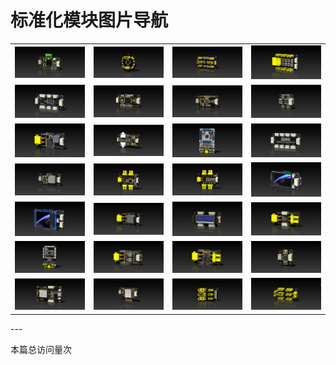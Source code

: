 # 标准化模块图片导航

<table>
    <tr>
    <td><center><a href="https://xmu-rm-hwsd-um.readthedocs.io/en/latest/Bluetooth/"><img src="../Navigation/HWSD-Bluetooth.PNG"></a>
    <td><center><a href="https://xmu-rm-hwsd-um.readthedocs.io/en/latest/CAN-Center/"><img src="../Navigation/HWSD-CAN Center.PNG"></a>
    <td><center><a href="https://xmu-rm-hwsd-um.readthedocs.io/en/latest/CAN-Cube/"><img src="../Navigation/HWSD-CAN Cube.PNG"></a>
    <td><center><a href="https://xmu-rm-hwsd-um.readthedocs.io/en/latest/CAN-Cube/"><img src="../Navigation/HWSD-CAN RECT.PNG"></a>
    </tr>     
    <tr>     
    <td><center><a href="https://xmu-rm-hwsd-um.readthedocs.io/en/latest/Core/"><img src="../Navigation/HWSD-Core-F042.PNG"></a>
    <td><center><a href="https://xmu-rm-hwsd-um.readthedocs.io/en/latest/Core/"><img src="../Navigation/HWSD-Core-F405.PNG"></a>
    <td><center><a href="https://xmu-rm-hwsd-um.readthedocs.io/en/latest/DAPLink/"><img src="../Navigation/HWSD-DAPLink.PNG"></a>
    <td><center><a href="https://xmu-rm-hwsd-um.readthedocs.io/en/latest/DBUS/"><img src="../Navigation/HWSD-DBUS.PNG"></a>
    </tr>
    <tr>        
    <td><center><a href="https://xmu-rm-hwsd-um.readthedocs.io/en/latest/PowerConvert/"><img src="../Navigation/HWSD-DCDC-60V3A.PNG"></a>    
    <td><center><a href="https://xmu-rm-hwsd-um.readthedocs.io/en/latest/Detector/"><img src="../Navigation/HWSD-Detector.PNG"></a>    
    <td><center><a href="https://xmu-rm-hwsd-um.readthedocs.io/en/latest/Develop-F405/"><img src="../Navigation/HWSD-Develop-F405.PNG"></a>        
    <td><center><a href="https://xmu-rm-hwsd-um.readthedocs.io/en/latest/GH2GH/"><img src="../Navigation/HWSD-GH2GH.PNG"></a>
    </tr>        
    <tr>        
    <td><center><a href="https://xmu-rm-hwsd-um.readthedocs.io/en/latest/Gyroscope/"><img src="../Navigation/HWSD-Gyroscope.PNG"></a>
    <td><center><a href="https://xmu-rm-hwsd-um.readthedocs.io/en/latest/H-bridge/"><img src="../Navigation/HWSD-H-bridge.PNG"></a>     
    <td><center><a href="https://xmu-rm-hwsd-um.readthedocs.io/en/latest/High-Side-Switch/"><img src="../Navigation/HWSD-High-Side Switch.PNG"></a>   
    <td><center><a href="https://xmu-rm-hwsd-um.readthedocs.io/en/latest/IPS/"><img src="../Navigation/HWSD-IPS-V1.PNG"></a>        
    </tr>        
    <tr> 
    <td><center><a href="https://xmu-rm-hwsd-um.readthedocs.io/en/latest/IPS/"><img src="../Navigation/HWSD-IPS-V2.PNG"></a>         
    <td><center><a href="https://xmu-rm-hwsd-um.readthedocs.io/en/latest/PowerConvert/"><img src="../Navigation/HWSD-Module-36V5A.PNG"></a>
    <td><center><a href="https://xmu-rm-hwsd-um.readthedocs.io/en/latest/OLED/"><img src="../Navigation/HWSD-OLED.PNG"></a>          
    <td><center><a href="https://xmu-rm-hwsd-um.readthedocs.io/en/latest/PowerMonitor/"><img src="../Navigation/HWSD-PowerMonitor.PNG"></a>    
    </tr>        
    <tr>        
    <td><center><a href="https://xmu-rm-hwsd-um.readthedocs.io/en/latest/Robotics/"><img src="../Navigation/HWSD-Robotics.PNG"></a> 
    <td><center><a href="https://xmu-rm-hwsd-um.readthedocs.io/en/latest/PowerConvert/"><img src="../Navigation/HWSD-Silent-42V4A.PNG"></a>           
    <td><center><a href="https://xmu-rm-hwsd-um.readthedocs.io/en/latest/PowerProtect/"><img src="../Navigation/HWSD-SurgeSafe.PNG"></a>       
    <td><center><a href="https://xmu-rm-hwsd-um.readthedocs.io/en/latest/USB2TTL/"><img src="../Navigation/HWSD-USB2TTL.PNG"></a>
    </tr>         
    <tr>        
    <td><center><a href="https://xmu-rm-hwsd-um.readthedocs.io/en/latest/WiFi/"><img src="../Navigation/HWSD-WiFi-A.PNG"></a>
    <td><center><a href="https://xmu-rm-hwsd-um.readthedocs.io/en/latest/WiFi/"><img src="../Navigation/HWSD-WiFi-B.PNG"></a>     
    <td><center><a href="https://xmu-rm-hwsd-um.readthedocs.io/en/latest/XT2XT/"><img src="../Navigation/HWSD-XT2XT-A.PNG"></a>   
    <td><center><a href="https://xmu-rm-hwsd-um.readthedocs.io/en/latest/XT2XT/"><img src="../Navigation/HWSD-XT2XT-B.PNG"></a>
    </tr> 
</table>
---

<script async src="//busuanzi.ibruce.info/busuanzi/2.3/busuanzi.pure.mini.js"></script>
<span id="busuanzi_container_page_pv">本篇总访问量<span id="busuanzi_value_page_pv"></span>次</span>
